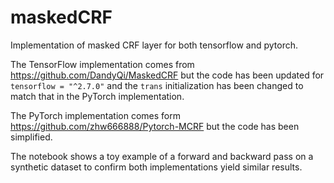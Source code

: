 # maskedCRF
Implementation of masked CRF layer for both tensorflow and pytorch.

The TensorFlow implementation comes from https://github.com/DandyQi/MaskedCRF but the code has been updated for `tensorflow = "^2.7.0"` and the `trans` initialization has been changed to match that in the PyTorch implementation.

The PyTorch implementation comes form https://github.com/zhw666888/Pytorch-MCRF but the code has been simplified.

The notebook shows a toy example of a forward and backward pass on a synthetic dataset to confirm both implementations yield similar results.
